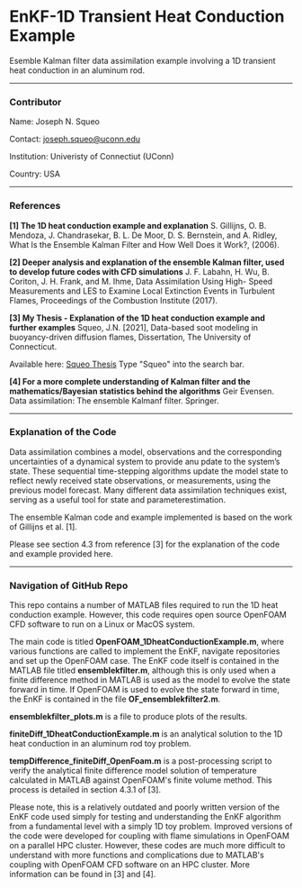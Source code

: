 # EnKF-1D Transient Heat Conduction Example
Esemble Kalman filter data assimilation example involving a 1D transient heat conduction in an aluminum rod.

------------------
### Contributor
Name: Joseph N. Squeo

Contact: joseph.squeo@uconn.edu

Institution: Univeristy of Connectiut (UConn)

Country: USA

------------------
### References
**[1] The 1D heat conduction example and explanation**
S. Gillijns, O. B. Mendoza, J. Chandrasekar, B. L. De Moor, D. S. Bernstein, and A. Ridley,
What Is the Ensemble Kalman Filter and How Well Does it Work?, (2006).

**[2] Deeper analysis and explanation of the ensemble Kalman filter, used to develop future codes with CFD simulations**
J. F. Labahn, H. Wu, B. Coriton, J. H. Frank, and M. Ihme, Data Assimilation Using High-
Speed Measurements and LES to Examine Local Extinction Events in Turbulent Flames,
Proceedings of the Combustion Institute (2017).

**[3] My Thesis - Explanation of the 1D heat conduction example and further examples**
Squeo, J.N. [2021], Data-based soot modeling in buoyancy-driven diffusion flames, Dissertation, The University of Connecticut.

Available here: [Squeo Thesis](https://collections.ctdigitalarchive.org/islandora/object/20002:UConnTheses)
Type "Squeo" into the search bar.

**[4] For a more complete understanding of Kalman filter and the mathematics/Bayesian statistics behind the algorithms**
Geir Evensen. Data assimilation: The ensemble Kalmanf filter. Springer.


------------------
### Explanation of the Code
Data assimilation combines a model, observations and the corresponding uncertainties of a dynamical system to provide anu pdate to the system’s state.
These sequential time-stepping algorithms update the model state to reflect newly received state observations, or measurements, using the previous model forecast. Many different data assimilation techniques exist, serving as a useful tool for state and parameterestimation.

The ensemble Kalman code and example implemented is based on the work of Gillijns et al. [1]. 

Please see section 4.3 from reference [3] for the explanation of the code and example provided here.


------------------
### Navigation of GitHub Repo
This repo contains a number of MATLAB files required to run the 1D heat conduction example. However, this code requires open source OpenFOAM CFD software to run on a Linux or MacOS system.

The main code is titled **OpenFOAM_1DheatConductionExample.m**, where various functions are called to implement the EnKF, navigate repositories and set up the OpenFOAM case. The EnKF code itself is contained in the MATLAB file titled **ensemblekfilter.m**, although this is only used when a finite difference method in MATLAB is used as the model to evolve the state forward in time. If OpenFOAM is used to evolve the state forward in time, the EnKF is contained in the file **OF_ensemblekfilter2.m**. 

**ensemblekfilter_plots.m** is a file to produce plots of the results.

**finiteDiff_1DheatConductionExample.m** is an analytical solution to the 1D heat conduction in an aluminum rod toy problem.

**tempDifference_finiteDiff_OpenFoam.m** is a post-processing script to verify the analytical finite difference model solution of temperature calculated in MATLAB against OpenFOAM's finite volume method. This process is detailed in section 4.3.1 of [3].

Please note, this is a relatively outdated and poorly written version of the EnKF code used simply for testing and understanding the EnKF algorithm from a fundamental level with a simply 1D toy problem. Improved versions of the code were developed for coupling with flame simulations in OpenFOAM on a parallel HPC cluster. However, these codes are much more difficult to understand with more functions and complications due to MATLAB's coupling with OpenFOAM CFD software on an HPC cluster. More information can be found in [3] and [4].

